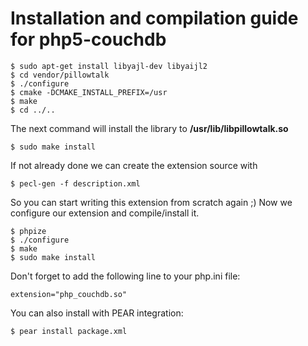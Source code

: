 Installation and compilation guide for php5-couchdb
===================================================

    $ sudo apt-get install libyajl-dev libyaijl2
    $ cd vendor/pillowtalk
    $ ./configure
    $ cmake -DCMAKE_INSTALL_PREFIX=/usr
    $ make
    $ cd ../..

The next command will install the library to **/usr/lib/libpillowtalk.so**

    $ sudo make install

If not already done we can create the extension source with

	$ pecl-gen -f description.xml

So you can start writing this extension from scratch again ;)
Now we configure our extension and compile/install it.

	$ phpize
	$ ./configure
	$ make
	$ sudo make install

Don't forget to add the following line to your php.ini file:

	extension="php_couchdb.so"

You can also install with PEAR integration:

	$ pear install package.xml

